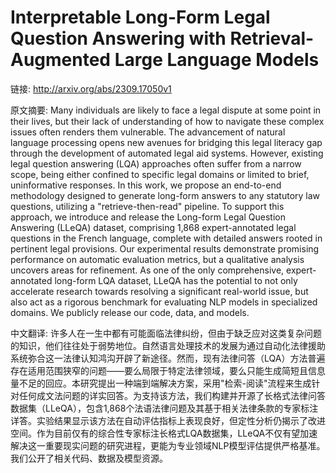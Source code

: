 # Interpretable Long-Form Legal Question Answering with Retrieval-Augmented Large Language Models

链接: http://arxiv.org/abs/2309.17050v1

原文摘要:
Many individuals are likely to face a legal dispute at some point in their
lives, but their lack of understanding of how to navigate these complex issues
often renders them vulnerable. The advancement of natural language processing
opens new avenues for bridging this legal literacy gap through the development
of automated legal aid systems. However, existing legal question answering
(LQA) approaches often suffer from a narrow scope, being either confined to
specific legal domains or limited to brief, uninformative responses. In this
work, we propose an end-to-end methodology designed to generate long-form
answers to any statutory law questions, utilizing a "retrieve-then-read"
pipeline. To support this approach, we introduce and release the Long-form
Legal Question Answering (LLeQA) dataset, comprising 1,868 expert-annotated
legal questions in the French language, complete with detailed answers rooted
in pertinent legal provisions. Our experimental results demonstrate promising
performance on automatic evaluation metrics, but a qualitative analysis
uncovers areas for refinement. As one of the only comprehensive,
expert-annotated long-form LQA dataset, LLeQA has the potential to not only
accelerate research towards resolving a significant real-world issue, but also
act as a rigorous benchmark for evaluating NLP models in specialized domains.
We publicly release our code, data, and models.

中文翻译:
许多人在一生中都有可能面临法律纠纷，但由于缺乏应对这类复杂问题的知识，他们往往处于弱势地位。自然语言处理技术的发展为通过自动化法律援助系统弥合这一法律认知鸿沟开辟了新途径。然而，现有法律问答（LQA）方法普遍存在适用范围狭窄的问题——要么局限于特定法律领域，要么只能生成简短且信息量不足的回应。本研究提出一种端到端解决方案，采用"检索-阅读"流程来生成针对任何成文法问题的详实回答。为支持该方法，我们构建并开源了长格式法律问答数据集（LLeQA），包含1,868个法语法律问题及其基于相关法律条款的专家标注详答。实验结果显示该方法在自动评估指标上表现良好，但定性分析仍揭示了改进空间。作为目前仅有的综合性专家标注长格式LQA数据集，LLeQA不仅有望加速解决这一重要现实问题的研究进程，更能为专业领域NLP模型评估提供严格基准。我们公开了相关代码、数据及模型资源。
